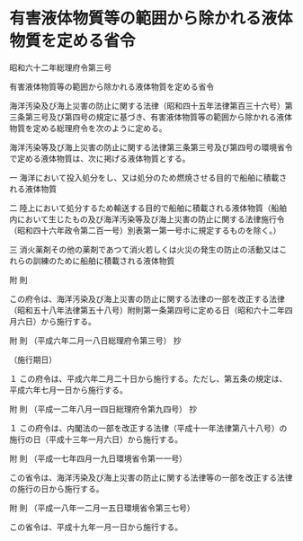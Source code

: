 # 有害液体物質等の範囲から除かれる液体物質を定める省令

昭和六十二年総理府令第三号

有害液体物質等の範囲から除かれる液体物質を定める省令

海洋汚染及び海上災害の防止に関する法律（昭和四十五年法律第百三十六号）第三条第三号及び第四号の規定に基づき、有害液体物質等の範囲から除かれる液体物質を定める総理府令を次のように定める。

海洋汚染等及び海上災害の防止に関する法律第三条第三号及び第四号の環境省令で定める液体物質は、次に掲げる液体物質とする。

一 海洋において投入処分をし、又は処分のため燃焼させる目的で船舶に積載される液体物質

二 陸上において処分するため輸送する目的で船舶に積載される液体物質（船舶内において生じたもの及び海洋汚染等及び海上災害の防止に関する法律施行令（昭和四十六年政令第二百一号）別表第一第一号ホに規定するものを除く。）

三 消火薬剤その他の薬剤であつて消火若しくは火災の発生の防止の活動又はこれらの訓練のために船舶に積載される液体物質

附 則

この府令は、海洋汚染及び海上災害の防止に関する法律の一部を改正する法律（昭和五十八年法律第五十八号）附則第一条第四号に定める日（昭和六十二年四月六日）から施行する。

附 則 （平成六年二月一八日総理府令第三号） 抄

（施行期日）

１ この府令は、平成六年二月二十日から施行する。ただし、第五条の規定は、平成六年七月一日から施行する。

附 則 （平成一二年八月一四日総理府令第九四号） 抄

１ この府令は、内閣法の一部を改正する法律（平成十一年法律第八十八号）の施行の日（平成十三年一月六日）から施行する。

附 則 （平成一七年四月一九日環境省令第一一号）

この省令は、海洋汚染及び海上災害の防止に関する法律等の一部を改正する法律の施行の日から施行する。

附 則 （平成一八年一二月一五日環境省令第三七号）

この省令は、平成十九年一月一日から施行する。
